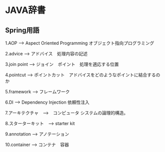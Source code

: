 # JAVA辞書

## Spring用語

1.AOP --> Aspect Oriented Programming オブジェクト指向プログラミング

2.advice --> アドバイス　処理内容の記述

3.join point --> ジョイン　ポイント　処理を適応する位置

4.pointcut --> ポイントカット　アドバイスをどのようなポイントに結合するのか

5.framework --> フレームワーク

6.DI --> Dependency Injection 依頼性注入

7.アーキテクチャ　-->　コンピュータ システムの論理的構造。

8.スターターキット　--> starter kit 

9.annotation --> アノテーション　

10.container --> コンテナ　容器
